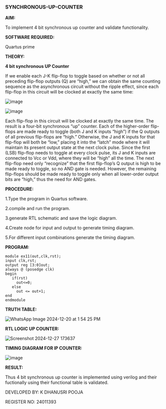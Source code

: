 ### SYNCHRONOUS-UP-COUNTER

**AIM:**

To implement 4 bit synchronous up counter and validate functionality.

**SOFTWARE REQUIRED:**

Quartus prime

**THEORY:**

**4 bit synchronous UP Counter**

If we enable each J-K flip-flop to toggle based on whether or not all preceding flip-flop outputs (Q) are “high,” we can obtain the same counting sequence as the asynchronous circuit without the ripple effect, since each flip-flop in this circuit will be clocked at exactly the same time:

![image](https://github.com/naavaneetha/SYNCHRONOUS-UP-COUNTER/assets/154305477/d5db3fa0-e413-404c-b80e-b2f39d82e7e8)


![image](https://github.com/naavaneetha/SYNCHRONOUS-UP-COUNTER/assets/154305477/52cb61eb-d04b-442d-810c-31185a68410b)

Each flip-flop in this circuit will be clocked at exactly the same time.
The result is a four-bit synchronous “up” counter. Each of the higher-order flip-flops are made ready to toggle (both J and K inputs “high”) if the Q outputs of all previous flip-flops are “high.”
Otherwise, the J and K inputs for that flip-flop will both be “low,” placing it into the “latch” mode where it will maintain its present output state at the next clock pulse.
Since the first (LSB) flip-flop needs to toggle at every clock pulse, its J and K inputs are connected to Vcc or Vdd, where they will be “high” all the time.
The next flip-flop need only “recognize” that the first flip-flop’s Q output is high to be made ready to toggle, so no AND gate is needed.
However, the remaining flip-flops should be made ready to toggle only when all lower-order output bits are “high,” thus the need for AND gates.

**PROCEDURE:**


1.Type the program in Quartus software.

2.compile and run the program.

3.generate RTL schematic and save the logic diagram.

4.Create node for input and output to generate timing diagram.

5.For different input combinations generate the timing diagram.


**PROGRAM:**

    module ex11(out,clk,rst);
    input clk,rst;
    output reg [3:0]out;
    always @ (posedge clk)
    begin
       if(rst)
         out<=0;
       else 
         out <= out+1;
    end
    endmodule


**TRUTH TABLE:**

![WhatsApp Image 2024-12-20 at 1 54 25 PM](https://github.com/user-attachments/assets/be75dfc3-8415-4c30-a9bc-3258609ee1d1)

**RTL LOGIC UP COUNTER:**

![Screenshot 2024-12-27 173637](https://github.com/user-attachments/assets/d82c9447-366f-4e62-83fb-1da85f668257)


**TIMING DIAGRAM FOR IP COUNTER:**

![image](https://github.com/user-attachments/assets/aff9423f-82b2-49ca-9423-48f6f40ff73e)


**RESULT:**

Thus 4 bit synchronous up counter is implemented using verilog and their fuctionally using their functional table is validated.

DEVELOPED BY: K DHANUSRI POOJA

REGISTER NO: 24011393
